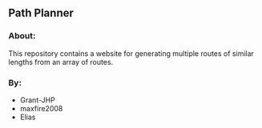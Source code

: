 Path Planner
---

### About:
This repository contains a website for generating multiple routes of similar lengths from an array of routes.

### By:
- Grant-JHP
- maxfire2008
- Elias
